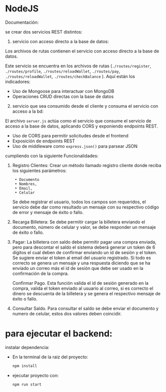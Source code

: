# NodeJS

Documentación:

se crear dos servicios REST distintos:

1. servicio con acceso directo a la base de datos: 

Los archivos de rutas contienen el servicio con acceso directo a la base de datos.

Este servicio se encuentra en los archivos de rutas (`./routes/register`, `./routes/profile`, `./routes/reloadWallet`, `./routes/pay`, `./routes/reloadWallet`, `./routes/checkBalance` ). Aquí están los indicadores:

- Uso de Mongoose para interactuar con MongoDB
- Operaciones CRUD directas con la base de datos

2. servicio que sea consumido desde el cliente y consuma el servicio con acceso a la bd:

El archivo `server.js` actúa como el servicio que consume el servicio de acceso a la base de datos, aplicando CORS y exponiendo endpoints REST.

- Uso de CORS para permitir solicitudes desde el frontend
- Exposición de endpoints REST
- Uso de middleware como `express.json()` para parsear JSON

cumpliendo con la siguiente Funcionalidades:

1. Registro Clientes:
    Crear un método llamado registro cliente donde reciba los siguientes parámetros:

        • Documento
        • Nombres,
        • Email,        
        • Celular

    Se debe registrar el usuario, todos los campos son requeridos, el servicio debe
    dar como resultado un mensaje con su respectivo código de error y mensaje de
    éxito o fallo.

2. Recarga Billetera:
    Se debe permitir cargar la billetera enviando el documento, número de celular y
    valor, se debe responder un mensaje de éxito o fallo.

3. Pagar:
    La billetera con saldo debe permitir pagar una compra enviada, pero para
    descontar el saldo el sistema deberá generar un token de 6 dígitos el cual deben
    de confirmar enviando un id de sesión y el token. Se sugiere enviar el token al
    email del usuario registrado.
    Si todo es correcto se genera un mensaje y una respuesta diciendo que se ha
    enviado un correo más el id de sesión que debe ser usado en la confirmación de
    la compra.

    Confirmar Pago.
    Esta función valida el id de sesión generado en la compra, valida el token enviado
    al usuario al correo, si es correcto el dinero se descuenta de la billetera y se
    genera el respectivo mensaje de éxito o fallo.

4. Consultar Saldo.
    Para consultar el saldo se debe enviar el documento y numero de celular, estos
    dos valores deben coincidir.

# para ejecutar el backend:

instalar dependencia:

- En la terminal de la raiz del proyecto:

    ```bash    
    npm install
    ```

- ejecutar proyecto con:

    ```bash    
    npm run start
    ```
